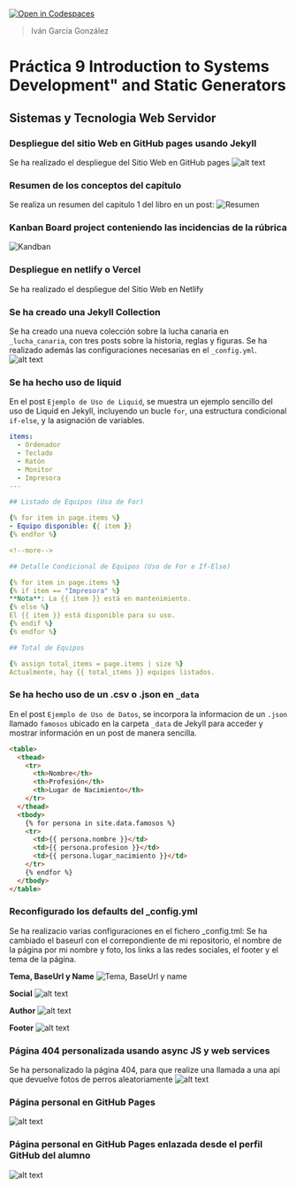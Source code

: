 [![Open in Codespaces](https://classroom.github.com/assets/launch-codespace-2972f46106e565e64193e422d61a12cf1da4916b45550586e14ef0a7c637dd04.svg)](https://classroom.github.com/open-in-codespaces?assignment_repo_id=16675045)
> Iván García González

# Práctica 9 Introduction to Systems Development" and Static Generators
## Sistemas y Tecnologia Web Servidor

### Despliegue del sitio Web en GitHub pages usando Jekyll
Se ha realizado el despliegue del Sitio Web en GitHub pages
![alt text](img/imagePages.png)

### Resumen de los conceptos del capítulo
Se realiza un resumen del capitulo 1 del libro en un post:
![Resumen](img/imageResumen.png)

### Kanban Board project conteniendo las incidencias de la rúbrica
![Kandban](img/imageBoard.png)

### Despliegue en netlify o Vercel
Se ha realizado el despliegue del Sitio Web en Netlify


### Se ha creado una Jekyll Collection
Se ha creado una nueva colección sobre la lucha canaria en `_lucha_canaria`, con tres posts sobre la historia, reglas y figuras. Se ha realizado además las configuraciones necesarias en el `_config.yml`.
![alt text](img/imageCollection.png)

### Se ha hecho uso de liquid
En el post `Ejemplo de Uso de Liquid`, se muestra un ejemplo sencillo del uso de Liquid en Jekyll, incluyendo un bucle `for`, una estructura condicional `if-else`, y la asignación de variables.

```yml
items:
  - Ordenador
  - Teclado
  - Ratón
  - Monitor
  - Impresora
---

## Listado de Equipos (Uso de For)

{% for item in page.items %}
- Equipo disponible: {{ item }}
{% endfor %}

<!--more-->

## Detalle Condicional de Equipos (Uso de For e If-Else)

{% for item in page.items %}
{% if item == "Impresora" %}
**Nota**: La {{ item }} está en mantenimiento.
{% else %}
El {{ item }} está disponible para su uso.
{% endif %}
{% endfor %}

## Total de Equipos

{% assign total_items = page.items | size %}
Actualmente, hay {{ total_items }} equipos listados.
```
### Se ha hecho uso de un .csv o .json en `_data`
En el post `Ejemplo de Uso de Datos`, se incorpora la informacion de un `.json` llamado `famosos` ubicado en la carpeta `_data` de Jekyll para acceder y mostrar información en un post de manera sencilla.

```md
<table>
  <thead>
    <tr>
      <th>Nombre</th>
      <th>Profesión</th>
      <th>Lugar de Nacimiento</th>
    </tr>
  </thead>
  <tbody>
    {% for persona in site.data.famosos %}
    <tr>
      <td>{{ persona.nombre }}</td>
      <td>{{ persona.profesion }}</td>
      <td>{{ persona.lugar_nacimiento }}</td>
    </tr>
    {% endfor %}
  </tbody>
</table>
```

### Reconfigurado los defaults del _config.yml
Se ha realizacio varias configuraciones en el fichero _config.tml:
Se ha cambiado el baseurl con el correpondiente de mi repositorio, el nombre de la página por mi nombre y foto, los links a las redes sociales, el footer y el tema de la página.

**Tema, BaseUrl y Name**
![Tema, BaseUrl y name](img/imageTema.png)

**Social**
![alt text](img/imageSocial.png)

**Author**
![alt text](img/imageAuthor.png)

**Footer**
![alt text](img/imageFooter.png)

### Página 404 personalizada usando async JS y web services
Se ha personalizado la página 404, para que realize una llamada a una api que devuelve fotos de perros aleatoriamente
![alt text](img/image404.png)

### Página personal en GitHub Pages
![alt text](img/imagePersonal.png)

### Página personal en GitHub Pages enlazada desde el perfil GitHub del alumno
![alt text](img/imagePersonalEnlazado.png)